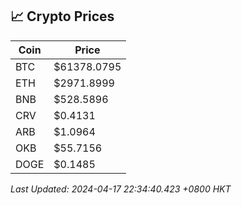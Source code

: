 ## 📈 Crypto Prices

| Coin | Price |
| ---- | ----- |
| BTC | $61378.0795 |
| ETH | $2971.8999 |
| BNB | $528.5896 |
| CRV | $0.4131 |
| ARB | $1.0964 |
| OKB | $55.7156 |
| DOGE | $0.1485 |

_Last Updated: 2024-04-17 22:34:40.423 +0800 HKT_